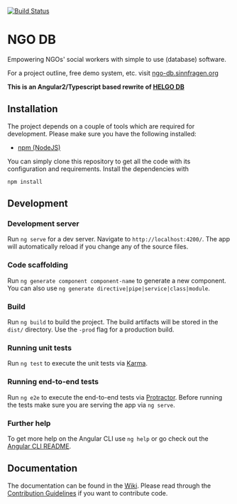 [![Build Status](https://travis-ci.org/NGO-DB/ndb-core.svg?branch=master)](https://travis-ci.org/NGO-DB/ndb-core)

# NGO DB
Empowering NGOs' social workers with simple to use (database) software.

For a project outline, free demo system, etc. visit [ngo-db.sinnfragen.org](http://ngo-db.sinnfragen.org/)

**This is an Angular2/Typescript based rewrite of [HELGO DB](https://github.com/NGO-DB/helgo_db)**


## Installation
The project depends on a couple of tools which are required for development. Please make sure you have the following installed:
- [npm (NodeJS)](https://www.npmjs.org/)

You can simply clone this repository to get all the code with its configuration and requirements.
Install the dependencies with
```
npm install
```

## Development

### Development server

Run `ng serve` for a dev server. Navigate to `http://localhost:4200/`. The app will automatically reload if you change any of the source files.

### Code scaffolding

Run `ng generate component component-name` to generate a new component. You can also use `ng generate directive|pipe|service|class|module`.

### Build

Run `ng build` to build the project. The build artifacts will be stored in the `dist/` directory. Use the `-prod` flag for a production build.

### Running unit tests

Run `ng test` to execute the unit tests via [Karma](https://karma-runner.github.io).

### Running end-to-end tests

Run `ng e2e` to execute the end-to-end tests via [Protractor](http://www.protractortest.org/).
Before running the tests make sure you are serving the app via `ng serve`.

### Further help

To get more help on the Angular CLI use `ng help` or go check out the [Angular CLI README](https://github.com/angular/angular-cli/blob/master/README.md).

## Documentation

The documentation can be found in the [Wiki](https://github.com/NGO-DB/ndb-core/wiki). Please read through the [Contribution Guidelines](https://github.com/NGO-DB/ndb-core/wiki/Contribution-Guidelines) if you want to contribute code.
